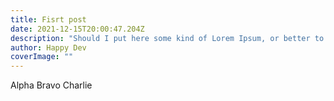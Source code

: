 ```yaml
---
title: Fisrt post
date: 2021-12-15T20:00:47.204Z
description: "Should I put here some kind of Lorem Ipsum, or better to have something more or less real?"
author: Happy Dev
coverImage: ""
---
```


Alpha Bravo Charlie